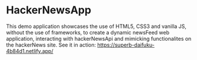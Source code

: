 # HackerNewsApp
This demo application showcases the use of HTML5, CSS3 and vanilla JS, without the use of frameworks, to create a dynamic newsFeed web application, interacting with hackerNewsApi and mimicking functionalites on the hackerNews site.
See it in action: https://superb-daifuku-4b84d1.netlify.app/
